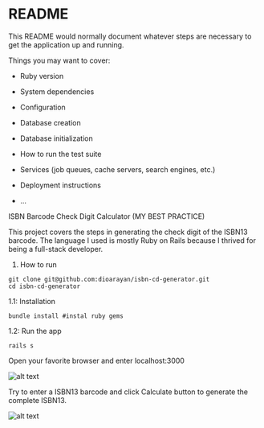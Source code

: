 # README

This README would normally document whatever steps are necessary to get the
application up and running.

Things you may want to cover:

* Ruby version


* System dependencies

* Configuration

* Database creation

* Database initialization

* How to run the test suite

* Services (job queues, cache servers, search engines, etc.)

* Deployment instructions

* ...

ISBN Barcode Check Digit Calculator (MY BEST PRACTICE)

This project covers the steps in generating the check digit of the ISBN13 barcode. The language I used is mostly Ruby on Rails because I thrived for being a full-stack developer. 

1. How to run

```
git clone git@github.com:dioarayan/isbn-cd-generator.git
cd isbn-cd-generator
```

1.1: Installation

```
bundle install #instal ruby gems
```

1.2: Run the app

``` 
rails s
```
Open your favorite browser and enter localhost:3000

![alt text](../media/Screenshot_from_2023-08-18_16-30-35.png?raw=true)

Try to enter a ISBN13 barcode and click Calculate button to generate the complete ISBN13.

![alt text](../media/Screenshot_from_2023-08-18_16-31-10.png?raw=true)


